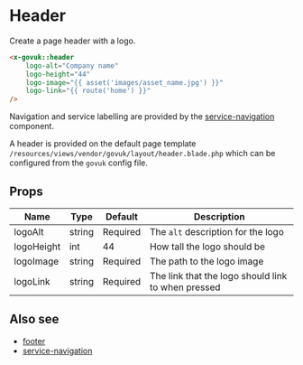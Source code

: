 # Header

Create a page header with a logo.

```html
<x-govuk::header
    logo-alt="Company name"
    logo-height="44"
    logo-image="{{ asset('images/asset_name.jpg') }}"
    logo-link="{{ route('home') }}"
/>
```

Navigation and service labelling are provided by the [service-navigation](service-navigation.md) component.

A header is provided on the default page template `/resources/views/vendor/govuk/layout/header.blade.php` which can be configured from the `govuk` config file.

## Props

| Name        | Type   | Default  | Description                                        |
|-------------|--------|----------|----------------------------------------------------|
| logoAlt     | string | Required | The `alt` description for the logo                 |
| logoHeight  | int    | 44       | How tall the logo should be                        |
| logoImage   | string | Required | The path to the logo image                         |
| logoLink    | string | Required | The link that the logo should link to when pressed |

## Also see

* [footer](footer.md)
* [service-navigation](service-navigation.md)
